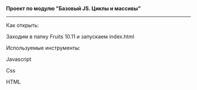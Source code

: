 **Проект по модулю "Базовый JS. Циклы и массивы"**

---

Как открыть:

Заходим в папку Fruits 10.11 и запускаем index.html

Используемые инструменты:

Javascript

Css

HTML
